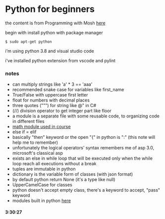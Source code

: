 # Python for beginners
  
the content is from Programming with Mosh [here](https://www.youtube.com/watch?v=_uQrJ0TkZlc)  
  
begin with install python with package manager  
```console
$ sudo apt-get python
```
  
i'm using python 3.8 and visual studio code  
  
i've installed python extension from vscode and pylint  
  
   
### notes
* can multiply strings like 'a' * 3 == 'aaa'  
* recommended snake case for variables like first_name
* True/False with uppercase first letter
* float for numbers with decimal places
* three quotes (""") for string like @" in C#
* (//) division operator to get integer part like floor
* a module is a separate file with some reusable code, to organizing code in different files
* [math module used in course](https://docs.python.org/3/library/math.html)
* else if = elif
* basically "then" keyword or the open "{" in python is ":" (this note will help me to remember)
* unfortunately the logical operators' syntax remembers me of asp 3.0, microsoft's classical asp
* exists an else in while loop that will be executed only when the while loop reach all executions without a break
* tuples are immutable in python
* dictionary is the variable form of classes (with json format)
* by default python return None (it's a type like null)
* UpperCamelCase for classes
* python doesn't accept empty class, there's a keyword to accept, "pass" keyword
* modules built in python [here](https://docs.python.org/3/py-modindex.html)
  
#### 3:30:27